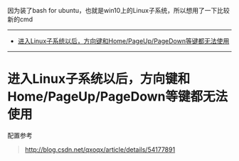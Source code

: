 因为装了bash for ubuntu，也就是win10上的Linux子系统，所以想用了一下比较新的cmd

____

<!-- TOC -->

- [进入Linux子系统以后，方向键和Home/PageUp/PageDown等键都无法使用](#进入linux子系统以后方向键和homepageuppagedown等键都无法使用)

<!-- /TOC -->
____


# 进入Linux子系统以后，方向键和Home/PageUp/PageDown等键都无法使用

配置参考
> http://blog.csdn.net/qxoqx/article/details/54177891

